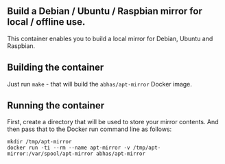 ## Build a Debian / Ubuntu / Raspbian mirror for local / offline use.

This container enables you to build a local mirror for Debian, Ubuntu and Raspbian.

## Building the container

Just run `make` - that will build the `abhas/apt-mirror` Docker image.

## Running the container

First, create a directory that will be used to store your mirror contents. And then pass that to the Docker run command line as follows:

```
mkdir /tmp/apt-mirror
docker run -ti --rm --name apt-mirror -v /tmp/apt-mirror:/var/spool/apt-mirror abhas/apt-mirror
```

